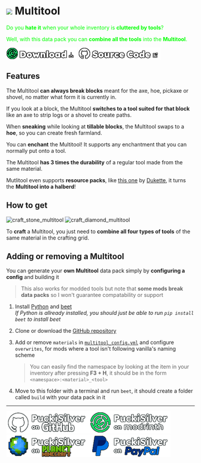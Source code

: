 # <img src="https://raw.githubusercontent.com/ps-dps/Multitool/main/images/pack.png" height=25> **Multitool**

<font color="#00ff00">Do you **hate it** when your whole inventory is **cluttered by tools**?

Well, with this data pack you can **combine all the tools** into the **Multitool**.</font>

[![Download on Modrinth](https://raw.githubusercontent.com/PuckiSilver/static-files/main/link_logos/modrinth_download.png)](https://modrinth.com/project/multitool/versions)
[![Sourcecode on GitHub](https://raw.githubusercontent.com/PuckiSilver/static-files/main/link_logos/github_source_code.png)](https://github.com/ps-dps/Multitool)

## **Features**
The Multitool **can always break blocks** meant for the axe, hoe, pickaxe or shovel, no matter what form it is currently in.

If you look at a block, the Multitool **switches to a tool suited for that block** like an axe to strip logs or a shovel to create paths.

When **sneaking** while looking at **tillable blocks**, the Multitool swaps to a **hoe**, so you can create fresh farmland.

You can **enchant** the Multitool!
It supports any enchantment that you can normally put onto a tool.

The Multitool **has 3 times the durability** of a regular tool made from the same material.

Mutlitool even supports **resource packs**, like [this one](https://modrinth.com/resourcepack/dukette-halberds) by [Dukette](https://modrinth.com/user/theDukette), it turns the **Multitool into a halberd**!

## **How to get**

![craft_stone_multitool](https://raw.githubusercontent.com/ps-dps/Multitool/main/images/craft_stone_multitool.png)
![craft_diamond_multitool](https://raw.githubusercontent.com/ps-dps/Multitool/main/images/craft_diamond_multitool.png)

To **craft** a Multitool, you just need to **combine all four types of tools** of the same material in the crafting grid.

## **Adding or removing a Multitool**
You can generate your **own Multitool** data pack simply by **configuring a config** and building it

> This also works for modded tools but note that **some mods break data packs** so I won't guarantee compatability or support

1. Install [Python](https://www.python.org/downloads/) and [beet](https://github.com/mcbeet/beet)<br>
    _If Python is allready installed, you should just be able to run `pip install beet` to install beet_

2. Clone or download the [GitHub repository](https://github.com/ps-dps/Multitool)

3. Add or remove `materials` in [`multitool_config.yml`](multitool_config.yml) and configure `overwrites`, for mods where a tool isn't following vanilla's naming scheme
    > You can easily find the namespace by looking at the item in your inventory after pressing **F3 + H**, it should be in the form `<namespace>:<material>_<tool>`

4. Move to this folder with a terminal and run `beet`, it should create a folder called `build` with your data pack in it

---
[![PuckiSilver on GitHub](https://raw.githubusercontent.com/PuckiSilver/static-files/main/link_logos/GitHub.png)](https://github.com/PuckiSilver)[![PuckiSilver on modrinth](https://raw.githubusercontent.com/PuckiSilver/static-files/main/link_logos/modrinth.png)](https://modrinth.com/user/PuckiSilver)[![PuckiSilver on PlanetMinecraft](https://raw.githubusercontent.com/PuckiSilver/static-files/main/link_logos/PlanetMinecraft.png)](https://planetminecraft.com/m/PuckiSilver)[![PuckiSilver on PayPal](https://raw.githubusercontent.com/PuckiSilver/static-files/main/link_logos/PayPal.png)](https://paypal.me/puckisilver)
